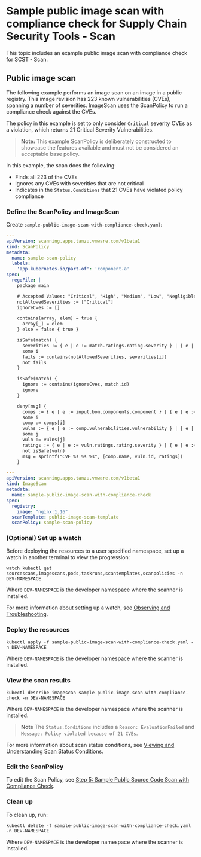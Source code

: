 # Sample public image scan with compliance check for Supply Chain Security Tools - Scan

This topic includes an example public image scan with compliance check for SCST - Scan.

## <a id="public-image-scan"></a> Public image scan

The following example performs an image scan on an image in a public registry. This image revision has 223 known vulnerabilities (CVEs), spanning a number of severities. ImageScan uses the ScanPolicy to run a compliance check against the CVEs.

The policy in this example is set to only consider `Critical` severity CVEs as a violation, which returns 21 Critical Severity Vulnerabilities.

>**Note:** This example ScanPolicy is deliberately constructed to showcase the features available and must not be considered an acceptable base policy.

In this example, the scan does the following:

- Finds all 223 of the CVEs
- Ignores any CVEs with severities that are not critical
- Indicates in the `Status.Conditions` that 21 CVEs have violated policy compliance

### <a id="define-scanpolicy-imgscan"></a> Define the ScanPolicy and ImageScan

Create `sample-public-image-scan-with-compliance-check.yaml`:

```yaml
---
apiVersion: scanning.apps.tanzu.vmware.com/v1beta1
kind: ScanPolicy
metadata:
  name: sample-scan-policy
  labels:
    'app.kubernetes.io/part-of': 'component-a'
spec:
  regoFile: |
    package main

    # Accepted Values: "Critical", "High", "Medium", "Low", "Negligible", "UnknownSeverity"
    notAllowedSeverities := ["Critical"]
    ignoreCves := []

    contains(array, elem) = true {
      array[_] = elem
    } else = false { true }

    isSafe(match) {
      severities := { e | e := match.ratings.rating.severity } | { e | e := match.ratings.rating[_].severity }
      some i
      fails := contains(notAllowedSeverities, severities[i])
      not fails
    }

    isSafe(match) {
      ignore := contains(ignoreCves, match.id)
      ignore
    }

    deny[msg] {
      comps := { e | e := input.bom.components.component } | { e | e := input.bom.components.component[_] }
      some i
      comp := comps[i]
      vulns := { e | e := comp.vulnerabilities.vulnerability } | { e | e := comp.vulnerabilities.vulnerability[_] }
      some j
      vuln := vulns[j]
      ratings := { e | e := vuln.ratings.rating.severity } | { e | e := vuln.ratings.rating[_].severity }
      not isSafe(vuln)
      msg = sprintf("CVE %s %s %s", [comp.name, vuln.id, ratings])
    }

---
apiVersion: scanning.apps.tanzu.vmware.com/v1beta1
kind: ImageScan
metadata:
  name: sample-public-image-scan-with-compliance-check
spec:
  registry:
    image: "nginx:1.16"
  scanTemplate: public-image-scan-template
  scanPolicy: sample-scan-policy
```

### <a id="set-up-watch"></a> (Optional) Set up a watch

Before deploying the resources to a user specified namespace, set up a watch in another terminal to view the progression:

```console
watch kubectl get sourcescans,imagescans,pods,taskruns,scantemplates,scanpolicies -n DEV-NAMESPACE
```

Where `DEV-NAMESPACE` is the developer namespace where the scanner is installed.

For more information about setting up a watch, see [Observing and Troubleshooting](../observing.md).

### <a id="deploy-resources"></a> Deploy the resources

```console
kubectl apply -f sample-public-image-scan-with-compliance-check.yaml -n DEV-NAMESPACE
```

Where `DEV-NAMESPACE` is the developer namespace where the scanner is installed.

### <a id="view-scan-results"></a> View the scan results

```console
kubectl describe imagescan sample-public-image-scan-with-compliance-check -n DEV-NAMESPACE
```

Where `DEV-NAMESPACE` is the developer namespace where the scanner is installed.

> **Note** The `Status.Conditions` includes a `Reason: EvaluationFailed` and `Message: Policy violated because of 21 CVEs`.

For more information about scan status conditions, see [Viewing and Understanding Scan Status Conditions](../results.md).

### <a id="modify-scanpolicy"></a> Edit the ScanPolicy

To edit the Scan Policy, see [Step 5: Sample Public Source Code Scan with Compliance Check](public-source-compliance.md#modify-scan-policy).

### <a id="clean-up"></a> Clean up

To clean up, run:

```console
kubectl delete -f sample-public-image-scan-with-compliance-check.yaml -n DEV-NAMESPACE
```

Where `DEV-NAMESPACE` is the developer namespace where the scanner is installed.